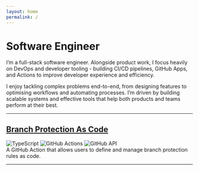 ```yaml
---
layout: home
permalink: /
---
```


# Software Engineer

I’m a full-stack software engineer. Alongside product work, I focus heavily on DevOps and developer tooling - building CI/CD pipelines, GitHub Apps, and Actions to improve developer experience and efficiency.

I enjoy tackling complex problems end-to-end, from designing features to optimising workflows and automating processes. I’m driven by building scalable systems and effective tools that help both products and teams perform at their best.

---

## [Branch Protection As Code](https://jordandarlington.com/projects/branch-protection-as-code)
<!-- `TypeScript` `GitHub Actions` `GitHub API`<br> -->
![TypeScript](https://img.shields.io/badge/TypeScript-22272e?logo=typescript&logoColor=white&style=for-the-badge)
![GitHub Actions](https://img.shields.io/badge/GitHub%20Actions-22272e?logo=githubactions&logoColor=white&style=for-the-badge)
![GitHub API](https://img.shields.io/badge/GitHub%20API-22272e?logo=github&logoColor=white&style=for-the-badge)<br>
A GitHub Action that allows users to define and manage branch protection rules as code.

---

<!-- ## [GitHub X Notion: User Provisioning](https://jordandarlington.com/projectsgithub-notion-user-provisioning)
![TypeScript](https://img.shields.io/badge/TypeScript-22272e?logo=typescript&logoColor=white&style=for-the-badge)
![GitHub Actions](https://img.shields.io/badge/GitHub%20Actions-22272e?logo=githubactions&logoColor=white&style=for-the-badge)
![Notion API](https://img.shields.io/badge/Notion%20API-22272e?logo=notion&logoColor=white&style=for-the-badge)<br>
A GitHub Action that provisions repository access for users in Notion, automating the process of managing user permissions based on Notion database entries.  
- [GitHub](https://github.com/jordandarlington/github-notion-user-provisioning) -->